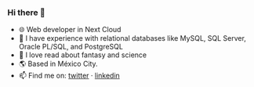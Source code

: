 ### Hi there 👋

- :globe_with_meridians: Web developer in Next Cloud
- :briefcase: I have experience with relational databases like MySQL, SQL Server, Oracle PL/SQL, and PostgreSQL
- :closed_book: I love read about fantasy and science 
- :earth_americas: Based in México City.
- :mailbox: Find me on: [twitter](https://twitter.com/mosquedakike) · [linkedin](https://www.linkedin.com/in/mosquedakike/)
